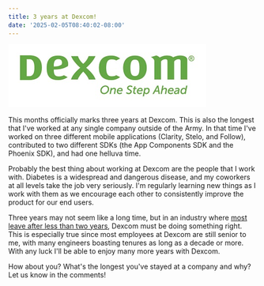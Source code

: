 ```yaml
---
title: 3 years at Dexcom!
date: '2025-02-05T08:40:02-08:00'
---
```

![Dexcom Logo](/assets/dexcom.jpg)

This months officially marks three years at Dexcom.  This is also the longest that I've worked at any single company outside of the Army. In that time I've worked on three different mobile applications (Clarity, Stelo, and Follow), contributed to two different SDKs (the App Components SDK and the Phoenix SDK), and had one helluva time.

Probably the best thing about working at Dexcom are the people that I work with.  Diabetes is a widespread and dangerous disease, and my coworkers at all levels take the job very seriously.  I'm regularly learning new things as I work with them as we encourage each other to consistently improve the product for our end users.

Three years may not seem like a long time, but in an industry where [most leave after less than two years](https://www.zippia.com/software-engineer-jobs/demographics/), Dexcom must be doing something right.  This is especially true since most employees at Dexcom are still senior to me, with many engineers boasting tenures as long as a decade or more. With any luck I'll be able to enjoy many more years with Dexcom.

How about you?  What's the longest you've stayed at a company and why?  Let us know in the comments!
